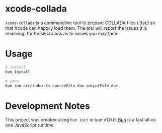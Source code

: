# xcode-collada

`xcode-collada` is a commandline tool to prepare COLLADA files (.dae) so that Xcode
can happily load them. The tool will report the issues it is resolving, for those
curious as to issues you may face.

# Usage

```bash
# install
bun install

# yarn
bun run src/index.ts sourceFile.dae outputFile.dae
```

# Development Notes

This project was created using `bun init` in bun v1.0.0. [Bun](https://bun.sh) is a fast all-in-one JavaScript runtime.
